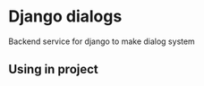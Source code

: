 Django dialogs
==============
Backend service for django to make dialog system

Using in project
----------------
```
    


```
